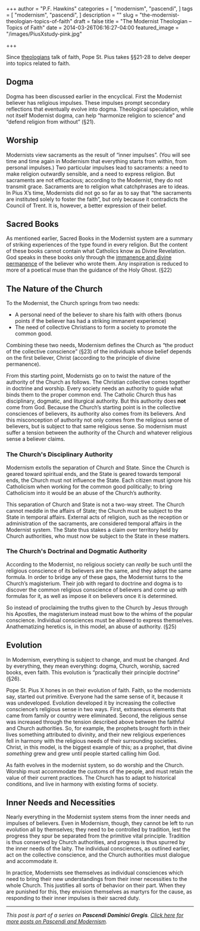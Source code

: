 +++
author = "P.F. Hawkins"
categories = [
  "modernism",
  "pascendi",
]
tags = [
  "modernism",
  "pascendi",
]
description = ""
slug = "the-modernist-theologian-topics-of-faith"
draft = false
title = "The Modernist Theologian – Topics of Faith"
date = 2014-03-26T06:16:27-04:00
featured_image = "/images/PiusXstudy-pink.jpg"

+++

Since [theologians]((http://theoldevangelization.com/the-modernist-theologian-foundational-concepts/)) talk of faith, Pope St. Pius takes §§21-28 to delve deeper into topics related to faith.

## Dogma

Dogma has been discussed earlier in the encyclical. First the Modernist believer has religious impulses. These impulses prompt secondary reflections that eventually evolve into dogma. Theological speculation, while not itself Modernist dogma, can help “harmonize religion to science” and “defend religion from without” (§21).

## Worship

Modernists view sacraments as the result of “inner impulses”. (You will see time and time again in Modernism that everything starts from within, from personal impulses.) Two particular impulses lead to sacraments: a need to make religion outwardly sensible, and a need to express religion. But sacraments are not efficacious; according to the Modernist, they do not transmit grace. Sacraments are to religion what catchphrases are to ideas. In Pius X’s time, Modernists did not go so far as to say that “the sacraments are instituted solely to foster the faith”, but only because it contradicts the Council of Trent. It is, however, a better expression of their belief.

## Sacred Books

As mentioned earlier, Sacred Books in the Modernist system are a summary of striking experiences of the type found in every religion. But the content of these books cannot contain what Catholics know as Divine Revelation. God speaks in these books only through the [immanence and divine permanence](http://theoldevangelization.com/the-modernist-theologian-foundational-concepts/) of the believer who wrote them. Any inspiration is reduced to more of a poetical muse than the guidance of the Holy Ghost. (§22)

## The Nature of the Church

To the Modernist, the Church springs from two needs:

- A personal need of the believer to share his faith with others (bonus points if the believer has had a striking immanent experience)
- The need of collective Christians to form a society to promote the common good.

Combining these two needs, Modernism defines the Church as “the product of the collective conscience” (§23) of the individuals whose belief depends on the first believer, Christ (according to the principle of divine permanence). 

From this starting point, Modernists go on to twist the nature of the authority of the Church as follows. The Christian collective comes together in doctrine and worship. Every society needs an authority to guide what binds them to the proper common end. The Catholic Church thus has disciplinary, dogmatic, and liturgical authority. But this authority does **not** come from God. Because the Church’s starting point is in the collective consciences of believers, its authority also comes from its believers. And this misconception of authority not only comes from the religious sense of believers, but is subject to that same religious sense. So modernism must suffer a tension between the authority of the Church and whatever religious sense a believer claims.

### The Church's Disciplinary Authority

Modernism extolls the separation of Church and State. Since the Church is geared toward spiritual ends, and the State is geared towards temporal ends, the Church must not influence the State. Each citizen must ignore his Catholicism when working for the common good politically; to bring Catholicism into it would be an abuse of the Church’s authority. 

This separation of Church and State is not a two-way street. The Church cannot meddle in the affairs of State; the Church must be subject to the State in temporal affairs. External acts of religion, such as the reception or administration of the sacraments, are considered temporal affairs in the Modernist system. The State thus stakes a claim over territory held by Church authorities, who must now be subject to the State in these matters.


### The Church's Doctrinal and Dogmatic Authority

According to the Modernist, no religious society can *really* be such until the religious conscience of its believers are the same, and they adopt the same formula. In order to bridge any of these gaps, the Modernist turns to the Church’s magisterium. Their job with regard to doctrine and dogma is to discover the common religious conscience of believers and come up with formulas for it, as well as impose it on believers once it is determined.

So instead of proclaiming the truths given to the Church by Jesus through his Apostles, the magisterium instead must bow to the whims of the popular conscience. Individual consciences must be allowed to express themselves. Anathematizing heretics is, in this model, an abuse of authority. (§25)

## Evolution

In Modernism, everything is subject to change, and must be changed. And by everything, they mean everything: dogma, Church, worship, sacred books, even faith. This evolution is “practically their principle doctrine” (§26).

Pope St. Pius X hones in on their evolution of faith. Faith, so the modernists say, started out primitive. Everyone had the same sense of it, because it was undeveloped. Evolution developed it by increasing the collective conscience’s religious sense in two ways. First, extraneous elements that came from family or country were eliminated. Second, the religious sense was increased through the tension described above between the faithful and Church authorities. So, for example, the prophets brought forth in their lives something attributed to divinity, and their new religious experiences fell in harmony with the religious needs of their surrounding societies. Christ, in this model, is the biggest example of this; as a prophet, that divine *something* grew and grew until people started calling him God.

As faith evolves in the modernist system, so do worship and the Church. Worship must accommodate the customs of the people, and must retain the value of their current practices. The Church has to adapt to historical conditions, and live in harmony with existing forms of society.

## Inner Needs and Necessities

Nearly everything in the Modernist system stems from the inner needs and impulses of believers. Even in Modernism, though, they cannot be left to run evolution all by themselves; they need to be controlled by tradition, lest the progress they spur be separated from the primitive vital principle. Tradition is thus conserved by Church authorities, and progress is thus spurred by the inner needs of the laity. The individual consciences, as outlined earlier, act on the collective conscience, and the Church authorities must dialogue and accommodate it.

In practice, Modernists see themselves as individual consciences which need to bring their new understandings from their inner necessities to the whole Church. This justifies all sorts of behavior on their part. When they are punished for this, they envision themselves as martyrs for the cause, as responding to their inner impulses is their sacred duty.

*** 

*This post is part of a series on **Pascendi Dominici Gregis**. [Click here for more posts on Pascendi and Modernism](http://theoldevangelization.com/pascendi-series/).*
